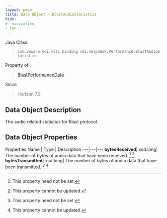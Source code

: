 ```yaml
---
layout: page
title: Data Object - BlastAudioStatistics
hide:
#- navigation
- toc
---
```






Java Class
> `com.vmware.vdi.vlsi.binding.vdi.helpdesk.Performance.BlastAudioStatistics`

Property of
> [BlastPerformanceData](vdi.helpdesk.Performance.BlastPerformanceData.md#field_detail)

Since
> Horizon 7.3


## Data Object Description

The audio related statistics for Blast protocol.

## Data Object Properties
Properties
Name |  Type |  Description
---|---|---
**bytesReceived**|  xsd:long|  The number of bytes of audio data that have been received. [^1] [^2]
**bytesTransmitted**|  xsd:long|  The number of bytes of audio data that have been transmitted. [^1] [^2]
 


 


[^1]: This property need not be set.
[^2]: This property cannot be updated.